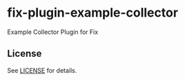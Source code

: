 # fix-plugin-example-collector
Example Collector Plugin for Fix

## License
See [LICENSE](../../LICENSE) for details.
